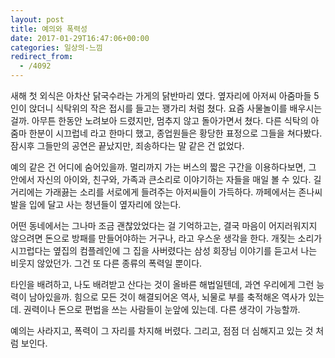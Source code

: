 ```yaml
---
layout: post
title: 예의와 폭력성
date: 2017-01-29T16:47:06+00:00
categories: 일상의-느낌
redirect_from:
  - /4092
---
```


새해 첫 외식은 아차산 닭국수라는 가게의 닭반마리 였다. 옆자리에 아저씨 아줌마들 5인이 앉더니 식탁위의 작은 접시를 들고는 꽹가리 처럼 쳤다. 요즘 사물놀이를 배우시는 걸까. 아무튼 한동안 노려보아 드렸지만, 멈추지 않고 돌아가면서 쳤다. 다른 식탁의 아줌마 한분이 시끄럽네 라고 한마디 했고, 종업원들은 황당한 표정으로 그들을 쳐다봤다. 잠시후 그들만의 공연은 끝났지만, 죄송하다는 말 같은 건 없었다.

예의 같은 건 어디에 숨어있을까. 멀리까지 가는 버스의 짧은 구간을 이용하다보면, 그 안에서 자신의 아이와, 친구와, 가족과 큰소리로 이야기하는 자들을 매일 볼 수 있다. 길거리에는 가래끓는 소리를 서로에게 들려주는 아저씨들이 가득하다. 까페에서는 존나씨발을 입에 달고 사는 청년들이 옆자리에 앉는다.

어떤 동네에서는 그나마 조금 괜찮았었다는 걸 기억하고는, 결국 마음이 어지러워지지 않으려면 돈으로 방패를 만들어야하는 거구나, 라고 우스운 생각을 한다. 개짖는 소리가 시끄럽다는 옆집의 컴플레인에 그 집을 사버렸다는 삼성 회장님 이야기를 듣고서 나는 비웃지 않았던가. 그건 또 다른 종류의 폭력일 뿐이다.

타인을 배려하고, 나도 배려받고 산다는 것이 올바른 해법일텐데, 과연 우리에게 그런 능력이 남아있을까. 힘으로 모든 것이 해결되어온 역사, 뇌물로 부를 축적해온 역사가 있는데. 권력이나 돈으로 편법을 쓰는 사람들이 눈앞에 있는데. 다른 생각이 가능할까.

예의는 사라지고, 폭력이 그 자리를 차지해 버렸다. 그리고, 점점 더 심해지고 있는 것 처럼 보인다.
<div id=comments>
</div>
